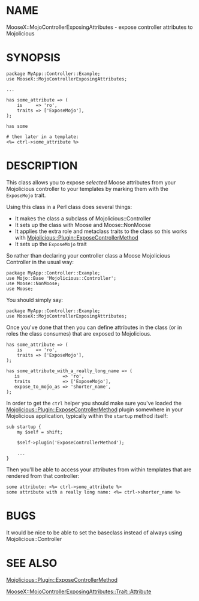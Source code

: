 # NAME

MooseX::MojoControllerExposingAttributes - expose controller attributes to Mojolicious

# SYNOPSIS

    package MyApp::Controller::Example;
    use MooseX::MojoControllerExposingAttributes;

    ...

    has some_attribute => (
        is     => 'ro',
        traits => ['ExposeMojo'],
    );

    has some

    # then later in a template:
    <%= ctrl->some_attribute %>

# DESCRIPTION

This class allows you to expose _selected_ Moose attributes from your
Mojolicious controller to your templates by marking them with the `ExposeMojo`
trait.

Using this class in a Perl class does several things:

- It makes the class a subclass of Mojolicious::Controller
- It sets up the class with Moose and Moose::NonMoose
- It applies the extra role and metaclass traits to the class so this works with [Mojolicious::Plugin::ExposeControllerMethod](https://metacpan.org/pod/Mojolicious::Plugin::ExposeControllerMethod)
- It sets up the `ExposeMojo` trait

So rather than declaring your controller class a Moose Mojolicious Controller in
the usual way:

    package MyApp::Controller::Example;
    use Mojo::Base 'Mojolicious::Controller';
    use Moose::NonMoose;
    use Moose;

You should simply say:

    package MyApp::Controller::Example;
    use MooseX::MojoControllerExposingAttributes;

Once you've done that then you can define attributes in the class (or in roles
the class consumes) that are exposed to Mojolicious.

    has some_attribute => (
        is     => 'ro',
        traits => ['ExposeMojo'],
    );

    has some_attribute_with_a_really_long_name => (
       is                => 'ro',
       traits            => ['ExposeMojo'],
       expose_to_mojo_as => 'shorter_name',     
    );

In order to get the `ctrl` helper you should make sure you've loaded the
[Mojolicious::Plugin::ExposeControllerMethod](https://metacpan.org/pod/Mojolicious::Plugin::ExposeControllerMethod) plugin somewhere in your
Mojolicious application, typically within the `startup` method itself:

    sub startup {
        my $self = shift;

        $self->plugin('ExposeControllerMethod');

        ...
    }

Then you'll be able to access your attributes from within templates that
are rendered from that controller:

    some attribute: <%= ctrl->some_attribute %>
    some attribute with a really long name: <%= ctrl->shorter_name %> 

# BUGS

It would be nice to be able to set the baseclass instead of always
using Mojolicious::Controller

# SEE ALSO

[Mojolicious::Plugin::ExposeControllerMethod](https://metacpan.org/pod/Mojolicious::Plugin::ExposeControllerMethod)

[MooseX::MojoControllerExposingAttributes::Trait::Attribute](https://metacpan.org/pod/MooseX::MojoControllerExposingAttributes::Trait::Attribute)
